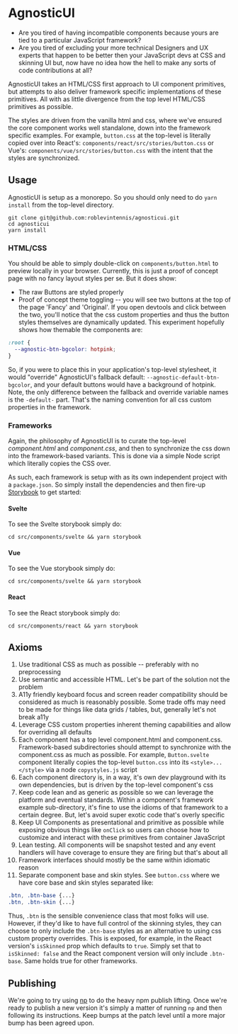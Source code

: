 # AgnosticUI

- Are you tired of having incompatible components because yours are tied to a particular JavaScript framework?
- Are you tired of excluding your more technical Designers and UX experts that happen to be better then your JavaScript devs at CSS and skinning UI but, now have no idea how the hell to make any sorts of code contributions at all?

AgnosticUI takes an HTML/CSS first approach to UI component primitives, but attempts to also deliver framework specific implementations of these primitives. All with as little divergence from the top level HTML/CSS primitives as possible.

The styles are driven from the vanilla html and css, where we've ensured the core component works well
standalone, down into the framework specific examples. For example, `button.css` at the top-level is literally
copied over into React's: `components/react/src/stories/button.css` or Vue's: `components/vue/src/stories/button.css` with the intent that the styles are synchronized.

## Usage

AgnosticUI is setup as a monorepo. So you should only need to do `yarn install` from the top-level directory.

```shell
git clone git@github.com:roblevintennis/agnosticui.git
cd agnosticui
yarn install
```

### HTML/CSS

You should be able to simply double-click on `components/button.html` to preview locally in your browser.
Currently, this is just a proof of concept page with no fancy layout styles per se. But it does show:

- The raw Buttons are styled properly
- Proof of concept theme toggling -- you will see two buttons at the top of the page 'Fancy' and 'Original'.
If you open devtools and click between the two, you'll notice that the css custom properties and thus the button styles themselves are dynamically updated. This experiment hopefully shows how themable the components are:

```css
:root {
  --agnostic-btn-bgcolor: hotpink;
}
```

So, if you were to place this in your application's top-level stylesheet, it would "override" AgnosticUI's fallback default: `--agnostic-default-btn-bgcolor`, and your default buttons would have a background of hotpink. Note, the only difference between the fallback and override variable names is the `-default-` part. That's the naming convention for all css custom properties in the framework.

### Frameworks

Again, the philosophy of AgnosticUI is to curate the top-level _component.html_ and _component.css_, and then to synchronize the css down into the framework-based variants. This is done via a simple Node script which literally copies the CSS over.

As such, each framework is setup with as its own independent project with a `package.json`. So simply install the dependencies and then fire-up [Storybook](https://storybook.js.org/) to get started:

#### Svelte

To see the Svelte storybook simply do:
```shell
cd src/components/svelte && yarn storybook
```

#### Vue
To see the Vue storybook simply do:
```shell
cd src/components/svelte && yarn storybook
```

#### React
To see the React storybook simply do:
```shell
cd src/components/react && yarn storybook
```

## Axioms

1. Use traditional CSS as much as possible -- preferably with no preprocessing
1. Use semantic and accessible HTML. Let's be part of the solution not the problem
1. A11y friendly keyboard focus and screen reader compatibility should be considered as much is reasonably possible. Some trade offs may need to be made for things like data grids / tables, but, generally let's not break a11y
1. Leverage CSS custom properties inherent theming capabilities and allow for overriding all defaults
1. Each component has a top level component.html and component.css. Framework-based subdirectories should
attempt to synchronize with the component.css as much as possible. For example, `Button.svelte` component literally copies the top-level `button.css` into its `<style>...</style>` via a node `copystyles.js` script
1. Each component directory is, in a way, it's own dev playground with its own dependencies, but is driven by the top-level component's css
1. Keep code lean and as generic as possible so we can leverage the platform and eventual standards. Within a component's framework example sub-directory, it's fine to use the idioms of that framework to a certain degree. But, let's avoid super exotic code that's overly specific
1. Keep UI Components as presentational and primitive as possible while exposing obvious things like `onClick` so users can choose how to customize and interact with these primitives from container JavaScript
1. Lean testing. All components will be snapshot tested and any event handlers will have coverage to ensure they are firing but that's about all
1. Framework interfaces should mostly be the same within idiomatic reason
1. Separate component base and skin styles. See `button.css` where we have core base and skin styles separated like:

```css
.btn, .btn-base {...}
.btn, .btn-skin {...}
```

Thus, `.btn` is the sensible convenience class that most folks will use. However, if they'd like to have full control of the skinning styles, they can choose to only include the `.btn-base` styles as an alternative to using
css custom property overrides. This is exposed, for example, in the React version's `isSkinned` prop which defaults to `true`. Simply set that to `isSkinned: false` and the React component version will only include `.btn-base`. Same holds true for other frameworks.

## Publishing

We're going to try using [np](https://github.com/sindresorhus/np) to do the heavy npm publish lifting. Once we're ready to publish a new version it's simply a matter of running `np` and then following its instructions. Keep bumps at the patch level until a more major bump has been agreed upon.
